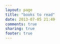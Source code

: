 ```yaml
---
layout: page
title: "books to read"
date: 2013-07-05 21:49
comments: true
sharing: true
footer: true
---
```

